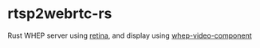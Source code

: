 rtsp2webrtc-rs
===

Rust WHEP server using [retina](https://github.com/scottlamb/retina), and display using [whep-video-component](https://github.com/Eyevinn/whep-video-component)
